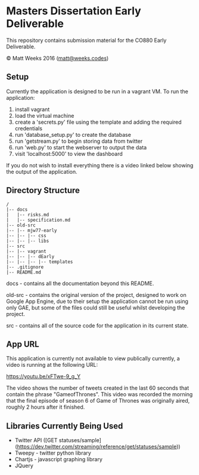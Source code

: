 # Masters Dissertation Early Deliverable

This repository contains submission material for the CO880 Early Deliverable.

&copy; Matt Weeks 2016 (matt@weeks.codes)

## Setup

Currently the application is designed to be run in a vagrant VM. To run the application:

1. install vagrant
2. load the virtual machine
3. create a 'secrets.py' file using the template and adding the required credentials
4. run 'database_setup.py' to create the database
5. run 'getstream.py' to begin storing data from twitter
6. run 'web.py' to start the webserver to output the data
7. visit 'localhost:5000' to view the dashboard

If you do not wish to install everything there is a video linked below showing the output of the application.

## Directory Structure
```
/
|-- docs
|   |-- risks.md
|   |-- specification.md
|-- old-src
|-- |-- mjw77-early
|-- |-- |-- css
|-- |-- |-- libs
|-- src
|-- |-- vagrant
|-- |-- |-- dEarly
|-- |-- |-- |-- templates
|-- .gitignore
|-- README.md
```

docs - contains all the documentation beyond this README.

old-src - contains the original version of the project, designed to work on Google App Engine, due to their setup the application cannot be run using only GAE, but some of the files could still be useful whilst developing the project.

src - contains all of the source code for the application in its current state.

## App URL

This application is currently not available to view publically currently, a video is running at the following URL:

https://youtu.be/xFTwe-9_g_Y

The video shows the number of tweets created in the last 60 seconds that contain the phrase "GameofThrones". This video was recorded the morning that the final episode of season 6 of Game of Thrones was originally aired, roughly 2 hours after it finished.

## Libraries Currently Being Used

* Twitter API ([GET statuses/sample] (https://dev.twitter.com/streaming/reference/get/statuses/sample))
* Tweepy - twitter python library
* Chartjs - javascript graphing library
* JQuery

